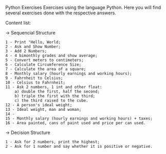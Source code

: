 Python Exercises
Exercises using the language Python.
Here you will find several exercises done with the respective answers.

Content list:

-> Sequencial Structure

    1 - Print "Hello, World;
    2 - Ask and Show Number;
    3 - Add 2 Numbers;
    4 - 4 bimonthly grades and show average;
    5 - Convert meters to centimeters;
    6 - Calculate Circumference Size;
    7 - Calculate the area of a square;
    8 - Monthly salary (hourly earnings and working hours);
    9 - Fahrnheit to Celsius;
    10 - Celsius to Fahrnheit;
    11 - Ask 2 numbers, 1 int and other float:
        a) double the first, half the second;
        b) triple the first with the third;
        c) the third raised to the cube.
    12 - A person's ideal weight;
    13 - Ideal weight, man and woman;
    14 - 
    15 - Monthly salary (hourly earnings and working hours) + taxes;
    16 - Area painted, cans of paint used and price per can used.

-> Decision Structure
    
    1 - Ask for 2 numbers, print the highest;
    2 - Ask for 1 number and say whether it is positive or negative.
